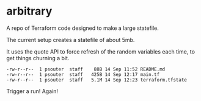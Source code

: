 # arbitrary

A repo of Terraform code designed to make a large statefile.

The current setup creates a statefile of about 5mb.

It uses the quote API to force refresh of the random variables each time, to get things churning a bit.

````
-rw-r--r--  1 psouter  staff    88B 14 Sep 11:52 README.md
-rw-r--r--  1 psouter  staff   425B 14 Sep 12:17 main.tf
-rw-r--r--  1 psouter  staff   5.1M 14 Sep 12:23 terraform.tfstate
````

Trigger a run! Again!
